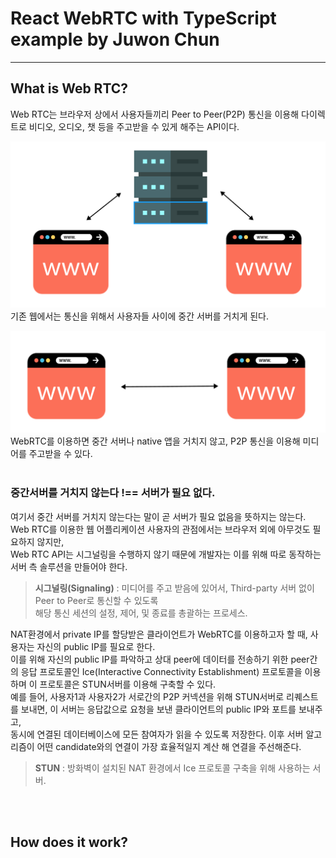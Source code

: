 # React WebRTC with TypeScript example by Juwon Chun

---

## What is Web RTC?

Web RTC는 브라우저 상에서 사용자들끼리 Peer to Peer(P2P) 통신을 이용해 다이렉트로 비디오, 오디오, 챗 등을 주고받을 수 있게 해주는 API이다.

![pic1](./src/assets/webrtc1.png)  
기존 웹에서는 통신을 위해서 사용자들 사이에 중간 서버를 거치게 된다.

![pic2](./src/assets/webrtc2.png)  
WebRTC를 이용하면 중간 서버나 native 앱을 거치지 않고, P2P 통신을 이용해 미디어를 주고받을 수 있다.
<br /><br/>

### 중간서버를 거치지 않는다 !== 서버가 필요 없다.

여기서 중간 서버를 거치지 않는다는 말이 곧 서버가 필요 없음을 뜻하지는 않는다.  
Web RTC를 이용한 웹 어플리케이션 사용자의 관점에서는 브라우저 외에 아무것도 필요하지 않지만,  
Web RTC API는 시그널링을 수행하지 않기 때문에 개발자는 이를 위해 따로 동작하는 서버 측 솔루션을 만들어야 한다.

> **시그널링(Signaling)** : 미디어를 주고 받음에 있어서, Third-party 서버 없이 Peer to Peer로 통신할 수 있도록  
> 해당 통신 세션의 설정, 제어, 및 종료를 총괄하는 프로세스.

NAT환경에서 private IP를 할당받은 클라이언트가 WebRTC를 이용하고자 할 때, 사용자는 자신의 public IP를 필요로 한다.  
이를 위해 자신의 public IP를 파악하고 상대 peer에 데이터를 전송하기 위한 peer간의 응답 프로토콜인 Ice(Interactive Connectivity Establishment) 프로토콜을 이용하며 이 프로토콜은 STUN서버를 이용해 구축할 수 있다.  
예를 들어, 사용자1과 사용자2가 서로간의 P2P 커넥션을 위해 STUN서버로 리퀘스트를 보내면, 이 서버는 응답값으로 요청을 보낸 클라이언트의 public IP와 포트를 보내주고,  
동시에 연결된 데이터베이스에 모든 참여자가 읽을 수 있도록 저장한다.
이후 서버 알고리즘이 어떤 candidate와의 연결이 가장 효율적일지 계산 해 연결을 주선해준다.

> **STUN** : 방화벽이 설치된 NAT 환경에서 Ice 프로토콜 구축을 위해 사용하는 서버.

<br/><br/>

## How does it work?
